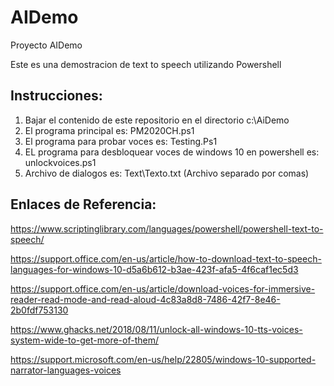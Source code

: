 # AIDemo
Proyecto AIDemo

Este es una demostracion de text to speech utilizando Powershell

## Instrucciones:
1) Bajar el contenido de este repositorio en el directorio c:\AiDemo
2) El programa principal es: PM2020CH.ps1
3) El programa para probar voces es: Testing.Ps1
4) EL programa para desbloquear voces de windows 10 en powershell es: unlockvoices.ps1 
5) Archivo de dialogos es: Text\Texto.txt (Archivo separado por comas)

## Enlaces de Referencia:

https://www.scriptinglibrary.com/languages/powershell/powershell-text-to-speech/

https://support.office.com/en-us/article/how-to-download-text-to-speech-languages-for-windows-10-d5a6b612-b3ae-423f-afa5-4f6caf1ec5d3

https://support.office.com/en-us/article/download-voices-for-immersive-reader-read-mode-and-read-aloud-4c83a8d8-7486-42f7-8e46-2b0fdf753130

https://www.ghacks.net/2018/08/11/unlock-all-windows-10-tts-voices-system-wide-to-get-more-of-them/

https://support.microsoft.com/en-us/help/22805/windows-10-supported-narrator-languages-voices

